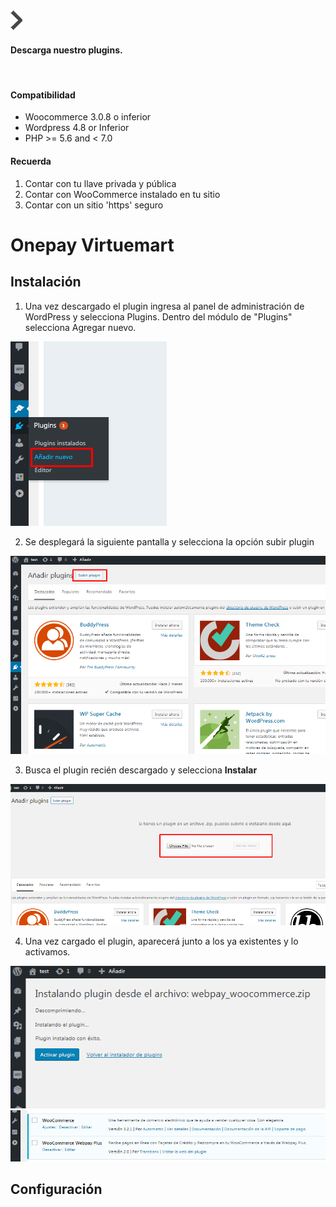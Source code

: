 <div class="data-menu-side-right">
  <div class="btn-side-right"><span><img src="/images/navbar.png"></span></div>
  <div class="block-cantainer">
    <h4>Descarga nuestro plugins.</h4>
    <br>
    <h4>Compatibilidad</h4>
    <ul>
      <li>Woocommerce 3.0.8 o inferior</li>
      <li>Wordpress 4.8 or Inferior</li>
      <li>PHP >= 5.6 and < 7.0</li>
    </ul>
    <h4>Recuerda</h4>
    <ol>
      <li>Contar con tu llave privada y pública</li>
      <li>Contar con WooCommerce instalado en tu sitio</li>
      <li>Contar con un sitio 'https' seguro</li>
    </ol>
  </div>
</div>

<h1 class="toc-ignore">Onepay Virtuemart</h1>
<h1 style="display: none;">Onepay</h1>

## Instalación

1. Una vez descargado el plugin ingresa al panel de administración de WordPress y selecciona Plugins.
Dentro del módulo de "Plugins" selecciona Agregar nuevo.

<img src="/images/plug/woo/webpay/01.png" class="rounded mx-auto d-block">

2. Se desplegará la siguiente pantalla y selecciona la opción subir plugin

<img src="/images/plug/woo/webpay/02.png" class="rounded mx-auto d-block">

3. Busca el plugin recién descargado y selecciona **Instalar**

<img src="/images/plug/woo/webpay/03.png" class="rounded mx-auto d-block">

4. Una vez cargado el plugin, aparecerá junto a los ya existentes y lo activamos.

<img src="/images/plug/woo/webpay/04.png" class="rounded mx-auto d-block"/>

<img src="/images/plug/woo/webpay/05.png" class="rounded mx-auto d-block"/>

## Configuración
